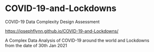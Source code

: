 # COVID-19-and-Lockdowns
COVID-19 Data Complexity Design Assessment

https://josephflynn.github.io/COVID-19-and-Lockdowns/

A Complex Data Analysis of COVID-19 around the world and Lockdowns from the date of 30th Jan 2021
